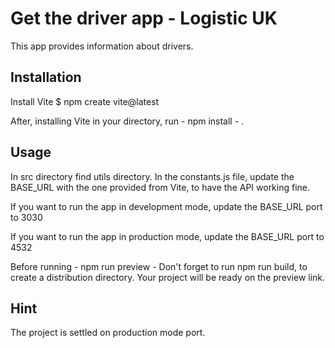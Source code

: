# Get the driver app - Logistic UK

This app provides information about drivers.

## Installation

Install Vite $ npm create vite@latest

After, installing Vite in your directory, run - npm install - .

## Usage

In src directory find utils directory.
In the constants.js file, update the BASE_URL with the one provided from Vite, to have the API working fine.

If you want to run the app in development mode, update the BASE_URL port to 3030

If you want to run the app in production mode, update the BASE_URL port to 4532

Before running - npm run preview - Don't forget to run npm run build, to create a distribution directory. Your project will be ready on the preview link.

## Hint

The project is settled on production mode port.
